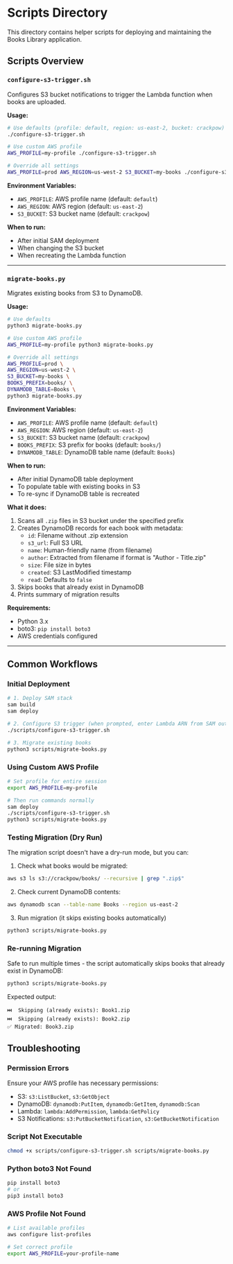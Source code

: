 # Scripts Directory

This directory contains helper scripts for deploying and maintaining the Books Library application.

## Scripts Overview

### `configure-s3-trigger.sh`
Configures S3 bucket notifications to trigger the Lambda function when books are uploaded.

**Usage:**
```bash
# Use defaults (profile: default, region: us-east-2, bucket: crackpow)
./configure-s3-trigger.sh

# Use custom AWS profile
AWS_PROFILE=my-profile ./configure-s3-trigger.sh

# Override all settings
AWS_PROFILE=prod AWS_REGION=us-west-2 S3_BUCKET=my-books ./configure-s3-trigger.sh
```

**Environment Variables:**
- `AWS_PROFILE`: AWS profile name (default: `default`)
- `AWS_REGION`: AWS region (default: `us-east-2`)
- `S3_BUCKET`: S3 bucket name (default: `crackpow`)

**When to run:**
- After initial SAM deployment
- When changing the S3 bucket
- When recreating the Lambda function

---

### `migrate-books.py`
Migrates existing books from S3 to DynamoDB.

**Usage:**
```bash
# Use defaults
python3 migrate-books.py

# Use custom AWS profile
AWS_PROFILE=my-profile python3 migrate-books.py

# Override all settings
AWS_PROFILE=prod \
AWS_REGION=us-west-2 \
S3_BUCKET=my-books \
BOOKS_PREFIX=books/ \
DYNAMODB_TABLE=Books \
python3 migrate-books.py
```

**Environment Variables:**
- `AWS_PROFILE`: AWS profile name (default: `default`)
- `AWS_REGION`: AWS region (default: `us-east-2`)
- `S3_BUCKET`: S3 bucket name (default: `crackpow`)
- `BOOKS_PREFIX`: S3 prefix for books (default: `books/`)
- `DYNAMODB_TABLE`: DynamoDB table name (default: `Books`)

**When to run:**
- After initial DynamoDB table deployment
- To populate table with existing books in S3
- To re-sync if DynamoDB table is recreated

**What it does:**
1. Scans all `.zip` files in S3 bucket under the specified prefix
2. Creates DynamoDB records for each book with metadata:
   - `id`: Filename without .zip extension
   - `s3_url`: Full S3 URL
   - `name`: Human-friendly name (from filename)
   - `author`: Extracted from filename if format is "Author - Title.zip"
   - `size`: File size in bytes
   - `created`: S3 LastModified timestamp
   - `read`: Defaults to `false`
3. Skips books that already exist in DynamoDB
4. Prints summary of migration results

**Requirements:**
- Python 3.x
- boto3: `pip install boto3`
- AWS credentials configured

---

## Common Workflows

### Initial Deployment
```bash
# 1. Deploy SAM stack
sam build
sam deploy

# 2. Configure S3 trigger (when prompted, enter Lambda ARN from SAM outputs)
./scripts/configure-s3-trigger.sh

# 3. Migrate existing books
python3 scripts/migrate-books.py
```

### Using Custom AWS Profile
```bash
# Set profile for entire session
export AWS_PROFILE=my-profile

# Then run commands normally
sam deploy
./scripts/configure-s3-trigger.sh
python3 scripts/migrate-books.py
```

### Testing Migration (Dry Run)
The migration script doesn't have a dry-run mode, but you can:

1. Check what books would be migrated:
```bash
aws s3 ls s3://crackpow/books/ --recursive | grep ".zip$"
```

2. Check current DynamoDB contents:
```bash
aws dynamodb scan --table-name Books --region us-east-2
```

3. Run migration (it skips existing books automatically)
```bash
python3 scripts/migrate-books.py
```

### Re-running Migration
Safe to run multiple times - the script automatically skips books that already exist in DynamoDB:

```bash
python3 scripts/migrate-books.py
```

Expected output:
```
⏭️  Skipping (already exists): Book1.zip
⏭️  Skipping (already exists): Book2.zip
✅ Migrated: Book3.zip
```

## Troubleshooting

### Permission Errors
Ensure your AWS profile has necessary permissions:
- S3: `s3:ListBucket`, `s3:GetObject`
- DynamoDB: `dynamodb:PutItem`, `dynamodb:GetItem`, `dynamodb:Scan`
- Lambda: `lambda:AddPermission`, `lambda:GetPolicy`
- S3 Notifications: `s3:PutBucketNotification`, `s3:GetBucketNotification`

### Script Not Executable
```bash
chmod +x scripts/configure-s3-trigger.sh scripts/migrate-books.py
```

### Python boto3 Not Found
```bash
pip install boto3
# or
pip3 install boto3
```

### AWS Profile Not Found
```bash
# List available profiles
aws configure list-profiles

# Set correct profile
export AWS_PROFILE=your-profile-name
```
